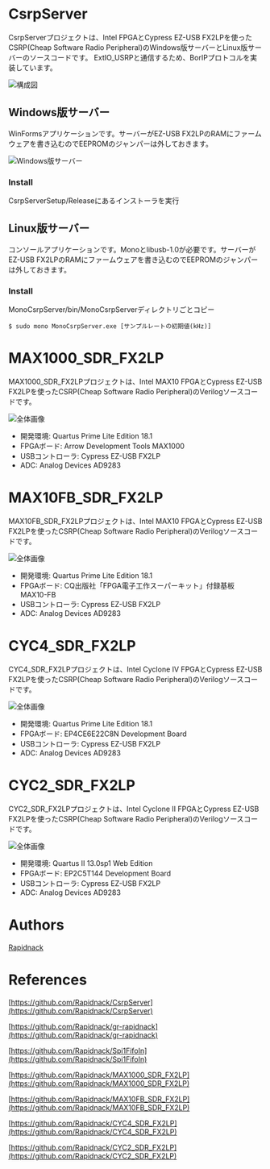 # CsrpServer

CsrpServerプロジェクトは、Intel FPGAとCypress EZ-USB FX2LPを使ったCSRP(Cheap Software Radio Peripheral)のWindows版サーバーとLinux版サーバーのソースコードです。
ExtIO_USRPと通信するため、BorIPプロトコルを実装しています。

![構成図](http://rapidack.sakura.ne.jp/ttl/wp-content/uploads/2019/05/CsrpServer2.png)

## Windows版サーバー

WinFormsアプリケーションです。サーバーがEZ-USB FX2LPのRAMにファームウェアを書き込むのでEEPROMのジャンパーは外しておきます。

![Windows版サーバー](http://rapidack.sakura.ne.jp/ttl/wp-content/uploads/2019/05/CsrpServer.png)

### Install

CsrpServerSetup/Releaseにあるインストーラを実行

## Linux版サーバー

コンソールアプリケーションです。Monoとlibusb-1.0が必要です。サーバーがEZ-USB FX2LPのRAMにファームウェアを書き込むのでEEPROMのジャンパーは外しておきます。

### Install

MonoCsrpServer/bin/MonoCsrpServerディレクトリごとコピー
```
$ sudo mono MonoCsrpServer.exe [サンプルレートの初期値(kHz)]
```
  
# MAX1000_SDR_FX2LP

MAX1000_SDR_FX2LPプロジェクトは、Intel MAX10 FPGAとCypress EZ-USB FX2LPを使ったCSRP(Cheap Software Radio Peripheral)のVerilogソースコードです。

![全体画像](http://rapidack.sakura.ne.jp/ttl/wp-content/uploads/2019/12/882f834b9c48e1777c1405197df7e3ae.png)

- 開発環境: Quartus Prime Lite Edition 18.1
- FPGAボード: Arrow Development Tools MAX1000
- USBコントローラ: Cypress EZ-USB FX2LP
- ADC: Analog Devices AD9283

# MAX10FB_SDR_FX2LP

MAX10FB_SDR_FX2LPプロジェクトは、Intel MAX10 FPGAとCypress EZ-USB FX2LPを使ったCSRP(Cheap Software Radio Peripheral)のVerilogソースコードです。

![全体画像](http://rapidack.sakura.ne.jp/ttl/wp-content/uploads/2019/12/4412da12d94d7c36d5709442a01ff044.png)

- 開発環境: Quartus Prime Lite Edition 18.1
- FPGAボード: CQ出版社「FPGA電子工作スーパーキット」付録基板 MAX10-FB
- USBコントローラ: Cypress EZ-USB FX2LP
- ADC: Analog Devices AD9283

# CYC4_SDR_FX2LP

CYC4_SDR_FX2LPプロジェクトは、Intel Cyclone IV FPGAとCypress EZ-USB FX2LPを使ったCSRP(Cheap Software Radio Peripheral)のVerilogソースコードです。

![全体画像](http://rapidack.sakura.ne.jp/ttl/wp-content/uploads/2019/12/5b483b41de63a94c17ae92bd770cbff0.png)

- 開発環境: Quartus Prime Lite Edition 18.1
- FPGAボード: EP4CE6E22C8N Development Board
- USBコントローラ: Cypress EZ-USB FX2LP
- ADC: Analog Devices AD9283

# CYC2_SDR_FX2LP

CYC2_SDR_FX2LPプロジェクトは、Intel Cyclone II FPGAとCypress EZ-USB FX2LPを使ったCSRP(Cheap Software Radio Peripheral)のVerilogソースコードです。

![全体画像](http://rapidack.sakura.ne.jp/ttl/wp-content/uploads/2019/12/42b9b27ba2b2db472bc8d07555511c9c.png)

- 開発環境: Quartus II 13.0sp1 Web Edition
- FPGAボード: EP2C5T144 Development Board
- USBコントローラ: Cypress EZ-USB FX2LP
- ADC: Analog Devices AD9283

# Authors

[Rapidnack](http://rapidnack.com/)

# References

[https://github.com/Rapidnack/CsrpServer](https://github.com/Rapidnack/CsrpServer)

[https://github.com/Rapidnack/gr-rapidnack](https://github.com/Rapidnack/gr-rapidnack)

[https://github.com/Rapidnack/Spi1FifoIn](https://github.com/Rapidnack/Spi1FifoIn)

[https://github.com/Rapidnack/MAX1000_SDR_FX2LP](https://github.com/Rapidnack/MAX1000_SDR_FX2LP)

[https://github.com/Rapidnack/MAX10FB_SDR_FX2LP](https://github.com/Rapidnack/MAX10FB_SDR_FX2LP)

[https://github.com/Rapidnack/CYC4_SDR_FX2LP](https://github.com/Rapidnack/CYC4_SDR_FX2LP)

[https://github.com/Rapidnack/CYC2_SDR_FX2LP](https://github.com/Rapidnack/CYC2_SDR_FX2LP)
